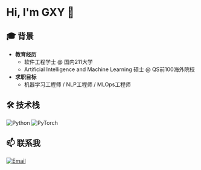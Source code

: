 <!--
**GXY1007/GXY1007** is a ✨ _special_ ✨ repository because its `README.md` (this file) appears on your GitHub profile.

Here are some ideas to get you started:

- 🔭 I’m currently working on ...
- 🌱 I’m currently learning ...
- 👯 I’m looking to collaborate on ...
- 🤔 I’m looking for help with ...
- 💬 Ask me about ...
- 📫 How to reach me: ...
- 😄 Pronouns: ...
- ⚡ Fun fact: ...
-->

# Hi, I'm GXY 👋

## 🎓 背景  
- **教育经历**  
  - 软件工程学士 @ 国内211大学
  - Artificial Intelligence and Machine Learning 硕士 @ QS前100海外院校  
- **求职目标**  
  - 机器学习工程师 / NLP工程师 / MLOps工程师  

## 🛠 技术栈  
![Python](https://img.shields.io/badge/Python-Expert-3776AB?logo=python)
![PyTorch](https://img.shields.io/badge/PyTorch-Advanced-EE4C2C?logo=pytorch)

## 📫 联系我  
[![Email](https://img.shields.io/badge/Email-Contact-red?logo=gmail)](mailto:xinyuan202204@163.com)  
